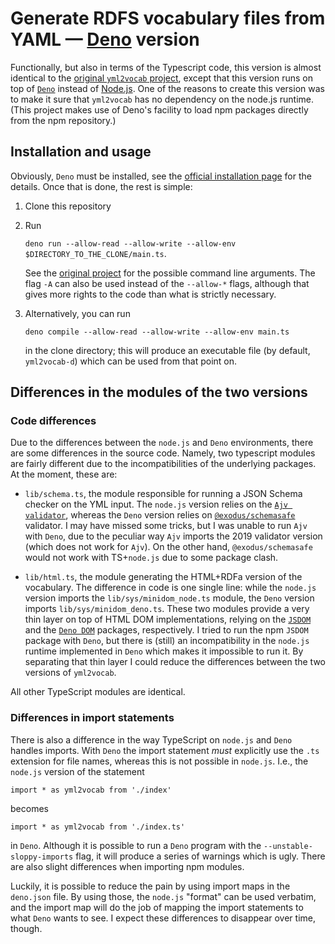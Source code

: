 # Generate RDFS vocabulary files from YAML — [Deno](https://deno.land) version


Functionally, but also in terms of the Typescript code, this version is almost identical to the [original `yml2vocab` project](https://github.com/w3c/yml2vocab/), except that this version runs on top of [`Deno`](https://deno.land) instead of [Node.js](https://nodejs.org). One of the reasons to create this version was to make it sure that `yml2vocab` has no dependency on the node.js runtime. (This project makes use of Deno's facility to load npm packages directly from the npm repository.)

## Installation and usage

Obviously, `Deno` must be installed, see the [official installation page](https://docs.deno.com/runtime/manual/getting_started/installation) for the details. Once that is done, the rest is simple:

1. Clone this repository
2. Run 
    
    `deno run --allow-read --allow-write --allow-env $DIRECTORY_TO_THE_CLONE/main.ts`. 
    
    See the [original project](https://github.com/w3c/yml2vocab/) for the possible command line arguments. The flag `-A` can also be used instead of the `--allow-*` flags, although that gives more rights to the code than what is strictly necessary.
3. Alternatively, you can run

    `deno compile --allow-read --allow-write --allow-env main.ts`

    in the clone directory; this will produce an executable file (by default, `yml2vocab-d`) which can be used from that point on.


## Differences in the modules of the two versions

### Code differences

Due to the differences between the `node.js`  and `Deno` environments, there are some differences in the source code. Namely, two typescript modules are fairly different due to the incompatibilities of the underlying packages. At the moment, these are:

- `lib/schema.ts`, the module responsible for running a JSON Schema checker on the YML input. The `node.js` version relies on the [`Ajv validator`](https://www.npmjs.com/package/ajv), whereas the `Deno` version relies on [`@exodus/schemasafe`](https://www.npmjs.com/package/@exodus/schemasafe) validator. I may have missed some tricks, but I was unable to run `Ajv` with `Deno`, due to the peculiar way `Ajv` imports the 2019 validator version (which does not work for `Ajv`). On the other hand, `@exodus/schemasafe` would not work with TS+`node.js` due to some package clash.

- `lib/html.ts`, the module generating the HTML+RDFa version of the vocabulary. The difference in code is one single line: while the `node.js` version imports the `lib/sys/minidom_node.ts` module, the `Deno` version imports `lib/sys/minidom_deno.ts`. These two modules provide a very thin layer on top of HTML DOM implementations, relying on the [`JSDOM`](https://www.npmjs.com/package/jsdom) and the [`Deno DOM`](https://deno.land/x/deno_dom) packages, respectively. I tried to run the npm `JSDOM` package with `Deno`, but there is (still) an incompatibility in the `node.js` runtime implemented in `Deno` which makes it impossible to run it. By separating that thin layer I could reduce the differences between the two versions of `yml2vocab`.

All other TypeScript modules are identical.

### Differences in import statements

There is also a difference in the way TypeScript on `node.js` and `Deno` handles imports. With `Deno` the import statement _must_ explicitly use the `.ts` extension for file names, whereas this is not possible in `node.js`. I.e., the `node.js` version of the statement

```
import * as yml2vocab from './index'
```

becomes

```
import * as yml2vocab from './index.ts'
```

in `Deno`. Although it is possible to run a `Deno` program with the `--unstable-sloppy-imports` flag, it will produce a series of warnings which is ugly. There are also slight differences when importing npm modules.

Luckily, it is possible to reduce the pain by using import maps in the `deno.json` file. By using those, the `node.js` "format" can be used verbatim, and the import map will do the job of mapping the import statements to what `Deno` wants to see. I expect these differences to disappear over time, though.

